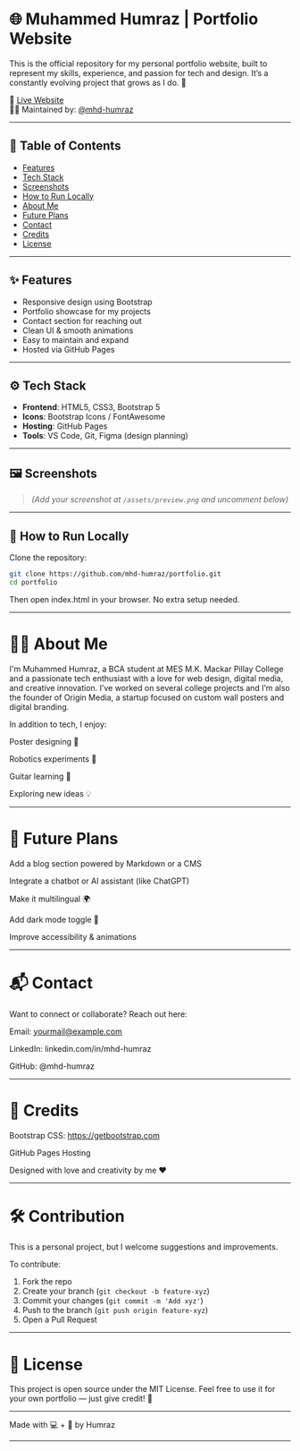 

# 🌐 Muhammed Humraz | Portfolio Website

This is the official repository for my personal portfolio website, built to represent my skills, experience, and passion for tech and design. It’s a constantly evolving project that grows as I do. 🚀

🔗 [Live Website](https://mhd-humraz.github.io/portfolio/)  
🧑‍💻 Maintained by: [@mhd-humraz](https://github.com/mhd-humraz)

---

## 📌 Table of Contents

- [Features](#-features)
- [Tech Stack](#-tech-stack)
- [Screenshots](#-screenshots)
- [How to Run Locally](#-how-to-run-locally)
- [About Me](#-about-me)
- [Future Plans](#-future-plans)
- [Contact](#-contact)
- [Credits](#-credits)
- [License](#-license)

---

## ✨ Features

- Responsive design using Bootstrap
- Portfolio showcase for my projects
- Contact section for reaching out
- Clean UI & smooth animations
- Easy to maintain and expand
- Hosted via GitHub Pages

---

## ⚙️ Tech Stack

- **Frontend**: HTML5, CSS3, Bootstrap 5
- **Icons**: Bootstrap Icons / FontAwesome
- **Hosting**: GitHub Pages
- **Tools**: VS Code, Git, Figma (design planning)

---

## 🖼 Screenshots

> *(Add your screenshot at `/assets/preview.png` and uncomment below)*

<!-- ![Portfolio Screenshot](assets/preview.png) -->

---

## 🧪 How to Run Locally

Clone the repository:

```bash
git clone https://github.com/mhd-humraz/portfolio.git
cd portfolio
```
Then open index.html in your browser. No extra setup needed.


---

# 👨‍🎓 About Me

I'm Muhammed Humraz, a BCA student at MES M.K. Mackar Pillay College and a passionate tech enthusiast with a love for web design, digital media, and creative innovation. I’ve worked on several college projects and I’m also the founder of Origin Media, a startup focused on custom wall posters and digital branding.

In addition to tech, I enjoy:

Poster designing 🎨

Robotics experiments 🤖

Guitar learning 🎸

Exploring new ideas 💡



---

# 🔮 Future Plans

Add a blog section powered by Markdown or a CMS

Integrate a chatbot or AI assistant (like ChatGPT)

Make it multilingual 🌍

Add dark mode toggle 🌙

Improve accessibility & animations



---

# 📬 Contact

Want to connect or collaborate? Reach out here:

Email: yourmail@example.com

LinkedIn: linkedin.com/in/mhd-humraz

GitHub: @mhd-humraz



---

# 🤝 Credits

Bootstrap CSS: https://getbootstrap.com

GitHub Pages Hosting

Designed with love and creativity by me ❤️



---

# 🛠️ Contribution

This is a personal project, but I welcome suggestions and improvements.

To contribute:

1. Fork the repo
2. Create your branch (`git checkout -b feature-xyz`)
3. Commit your changes (`git commit -m 'Add xyz'`)
4. Push to the branch (`git push origin feature-xyz`)
5. Open a Pull Request


---

# 📜 License

This project is open source under the MIT License.
Feel free to use it for your own portfolio — just give credit! 🙌


---

Made with 💻 + 🎨 by Humraz

---


